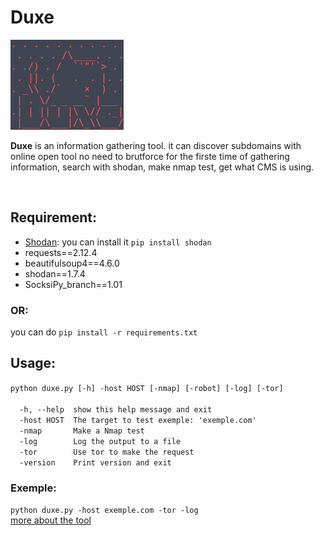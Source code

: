 <h1>Duxe</h1>
<img src="duxe.png">
<p><b>Duxe</b> is an information gathering tool. it can discover subdomains with online open tool no need to brutforce for the firste time of gathering information, search with shodan, make nmap test, get what CMS is using.</p><br>
<h2>Requirement:</h2>
<p>
<ul>
<li><a href="https://shodan.readthedocs.io/en/latest/index.html">Shodan</a>: you can install it <code>pip install shodan</code></li>
<li>requests==2.12.4</li>
<li>beautifulsoup4==4.6.0</li>
<li>shodan==1.7.4</li>
<li>SocksiPy_branch==1.01</li>
</ul>
<h3>OR:</h3>
you can do <code>pip install -r requirements.txt</code></p>
<h2>Usage:</h2>
<code>python duxe.py [-h] -host HOST [-nmap] [-robot] [-log] [-tor]</code><br>
<code>
  -h, --help  show this help message and exit
  -host HOST  The target to test exemple: 'exemple.com'
  -nmap       Make a Nmap test
  -log        Log the output to a file
  -tor        Use tor to make the request
  -version    Print version and exit</code>
<h3>Exemple:</h3>
<code>python duxe.py -host exemple.com -tor -log</code><br>
<a href="https://hihebark.wordpress.com/2017/08/26/made-a-domain-information-gathering-tool/">more about the tool</a>

